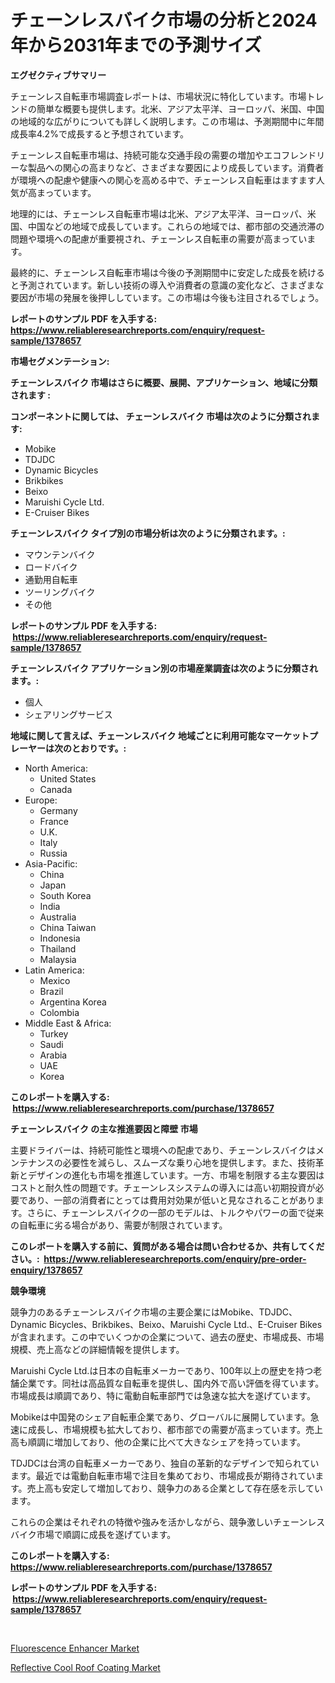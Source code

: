 <p><h1>チェーンレスバイク市場の分析と2024年から2031年までの予測サイズ</h1></p><p><strong>エグゼクティブサマリー</strong></p>
<p><p>チェーンレス自転車市場調査レポートは、市場状況に特化しています。市場トレンドの簡単な概要も提供します。北米、アジア太平洋、ヨーロッパ、米国、中国の地域的な広がりについても詳しく説明します。この市場は、予測期間中に年間成長率4.2%で成長すると予想されています。</p><p>チェーンレス自転車市場は、持続可能な交通手段の需要の増加やエコフレンドリーな製品への関心の高まりなど、さまざまな要因により成長しています。消費者が環境への配慮や健康への関心を高める中で、チェーンレス自転車はますます人気が高まっています。</p><p>地理的には、チェーンレス自転車市場は北米、アジア太平洋、ヨーロッパ、米国、中国などの地域で成長しています。これらの地域では、都市部の交通渋滞の問題や環境への配慮が重要視され、チェーンレス自転車の需要が高まっています。</p><p>最終的に、チェーンレス自転車市場は今後の予測期間中に安定した成長を続けると予測されています。新しい技術の導入や消費者の意識の変化など、さまざまな要因が市場の発展を後押ししています。この市場は今後も注目されるでしょう。</p></p>
<p><strong>レポートのサンプル PDF を入手する: <a href="https://www.reliableresearchreports.com/enquiry/request-sample/1378657">https://www.reliableresearchreports.com/enquiry/request-sample/1378657</a></strong></p>
<p><strong>市場セグメンテーション:</strong></p>
<p><strong> チェーンレスバイク 市場はさらに概要、展開、アプリケーション、地域に分類されます :</strong></p>
<p><strong>コンポーネントに関しては、 チェーンレスバイク 市場は次のように分類されます: &nbsp;</strong></p>
<p><ul><li>Mobike</li><li>TDJDC</li><li>Dynamic Bicycles</li><li>Brikbikes</li><li>Beixo</li><li>Maruishi Cycle Ltd.</li><li>E-Cruiser Bikes</li></ul></p>
<p><strong> チェーンレスバイク タイプ別の市場分析は次のように分類されます。:</strong></p>
<p><ul><li>マウンテンバイク</li><li>ロードバイク</li><li>通勤用自転車</li><li>ツーリングバイク</li><li>その他</li></ul></p>
<p><strong>レポートのサンプル PDF を入手する: &nbsp;<a href="https://www.reliableresearchreports.com/enquiry/request-sample/1378657">https://www.reliableresearchreports.com/enquiry/request-sample/1378657</a></strong></p>
<p><strong> チェーンレスバイク アプリケーション別の市場産業調査は次のように分類されます。:</strong></p>
<p><ul><li>個人</li><li>シェアリングサービス</li></ul></p>
<p><strong>地域に関して言えば、チェーンレスバイク 地域ごとに利用可能なマーケットプレーヤーは次のとおりです。:</strong></p>
<p><ul>
    <li>
        North America:
        <ul>
            <li>United States</li>
            <li>Canada</li>
        </ul>
    </li>
    <li>
        Europe:
        <ul>
            <li>Germany</li>
            <li>France</li>
            <li>U.K.</li>
            <li>Italy</li>
            <li>Russia</li>
        </ul>
    </li>
    <li>
        Asia-Pacific:
        <ul>
            <li>China</li>
            <li>Japan</li>
            <li>South Korea</li>
            <li>India</li>
            <li>Australia</li>
            <li>China Taiwan</li>
            <li>Indonesia</li>
            <li>Thailand</li>
            <li>Malaysia</li>
        </ul>
    </li>
    <li>
        Latin America:
        <ul>
            <li>Mexico</li>
            <li>Brazil</li>
            <li>Argentina Korea</li>
            <li>Colombia</li>
        </ul>
    </li>
    <li>
        Middle East & Africa:
        <ul>
            <li>Turkey</li>
            <li>Saudi</li>
            <li>Arabia</li>
            <li>UAE</li>
            <li>Korea</li>
        </ul>
    </li>
    </ul></p>
<p><strong>このレポートを購入する: &nbsp;<a href="https://www.reliableresearchreports.com/purchase/1378657">https://www.reliableresearchreports.com/purchase/1378657</a></strong></p>
<p><strong>チェーンレスバイク の主な推進要因と障壁 市場</strong></p>
<p><p>主要ドライバーは、持続可能性と環境への配慮であり、チェーンレスバイクはメンテナンスの必要性を減らし、スムーズな乗り心地を提供します。また、技術革新とデザインの進化も市場を推進しています。一方、市場を制限する主な要因はコストと耐久性の問題です。チェーンレスシステムの導入には高い初期投資が必要であり、一部の消費者にとっては費用対効果が低いと見なされることがあります。さらに、チェーンレスバイクの一部のモデルは、トルクやパワーの面で従来の自転車に劣る場合があり、需要が制限されています。</p></p>
<p><strong>このレポートを購入する前に、質問がある場合は問い合わせるか、共有してください。:&nbsp; <a href="https://www.reliableresearchreports.com/enquiry/pre-order-enquiry/1378657">https://www.reliableresearchreports.com/enquiry/pre-order-enquiry/1378657</a></strong></p>
<p><strong>競争環境</strong></p>
<p><p>競争力のあるチェーンレスバイク市場の主要企業にはMobike、TDJDC、Dynamic Bicycles、Brikbikes、Beixo、Maruishi Cycle Ltd.、E-Cruiser Bikesが含まれます。この中でいくつかの企業について、過去の歴史、市場成長、市場規模、売上高などの詳細情報を提供します。</p><p>Maruishi Cycle Ltd.は日本の自転車メーカーであり、100年以上の歴史を持つ老舗企業です。同社は高品質な自転車を提供し、国内外で高い評価を得ています。市場成長は順調であり、特に電動自転車部門では急速な拡大を遂げています。</p><p>Mobikeは中国発のシェア自転車企業であり、グローバルに展開しています。急速に成長し、市場規模も拡大しており、都市部での需要が高まっています。売上高も順調に増加しており、他の企業に比べて大きなシェアを持っています。</p><p>TDJDCは台湾の自転車メーカーであり、独自の革新的なデザインで知られています。最近では電動自転車市場で注目を集めており、市場成長が期待されています。売上高も安定して増加しており、競争力のある企業として存在感を示しています。</p><p>これらの企業はそれぞれの特徴や強みを活かしながら、競争激しいチェーンレスバイク市場で順調に成長を遂げています。</p></p>
<p><strong>このレポートを購入する: &nbsp; <a href="https://www.reliableresearchreports.com/purchase/1378657">https://www.reliableresearchreports.com/purchase/1378657</a></strong></p>
<p><strong>レポートのサンプル PDF を入手する: &nbsp;<a href="https://www.reliableresearchreports.com/enquiry/request-sample/1378657">https://www.reliableresearchreports.com/enquiry/request-sample/1378657</a></strong><strong></strong></p>
<p>&nbsp;</p>
<p><p><a href="https://github.com/yemakinde/Market-Research-Report-List-1/blob/main/fluorescence-enhancer-market.md">Fluorescence Enhancer Market</a></p><p><a href="https://github.com/Alonsoolds3wq1d81czn8rbol/Market-Research-Report-List-1/blob/main/reflective-cool-roof-coating-market.md">Reflective Cool Roof Coating Market</a></p></p>